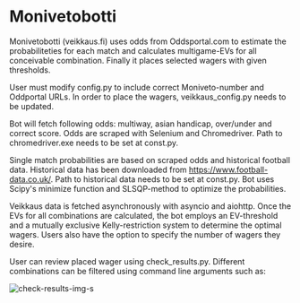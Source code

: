 # Monivetobotti
Monivetobotti (veikkaus.fi) uses odds from Oddsportal.com to estimate the probabiliteties for each match and calculates multigame-EVs for all conceivable combination. Finally it places selected wagers with given thresholds.

User must modify config.py to include correct Moniveto-number and Oddportal URLs. In order to place the wagers, veikkaus_config.py needs to be updated.

Bot will fetch following odds: multiway, asian handicap, over/under and correct score. Odds are scraped with Selenium and Chromedriver. Path to chromedriver.exe needs to be set at const.py. 

Single match probabilities are based on scraped odds and historical football data. Historical data has been downloaded from https://www.football-data.co.uk/. Path to historical data needs to be set at const.py. Bot uses Scipy's minimize function and SLSQP-method to optimize the probabilities.

Veikkaus data is fetched asynchronously with asyncio and aiohttp. Once the EVs for all combinations are calculated, the bot employs an EV-threshold and a mutually exclusive Kelly-restriction system to determine the optimal wagers. Users also have the option to specify the number of wagers they desire.

User can review placed wager using check_results.py. Different combinations can be filtered using command line arguments such as:

![check-results-img-s](https://github.com/jussni/monivetobotti/assets/33765119/76b6cf4d-214d-42b2-aa89-410d6406907d)
